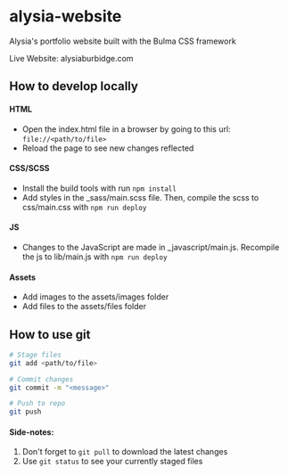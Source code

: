 # alysia-website
Alysia's portfolio website built with the Bulma CSS framework

Live Website: alysiaburbidge.com

## How to develop locally

#### HTML
* Open the index.html file in a browser by going to this url: `file://<path/to/file>`
* Reload the page to see new changes reflected

#### CSS/SCSS
* Install the build tools with run `npm install`
* Add styles in the _sass/main.scss file. Then, compile the scss to css/main.css with `npm run deploy`

#### JS
* Changes to the JavaScript are made in _javascript/main.js. Recompile the js to lib/main.js with `npm run deploy`

#### Assets
* Add images to the assets/images folder
* Add files to the assets/files folder

## How to use git
```zsh
# Stage files
git add <path/to/file>

# Commit changes
git commit -m "<message>"

# Push to repo
git push
```
#### Side-notes:
1. Don't forget to `git pull` to download the latest changes
2. Use `git status` to see your currently staged files